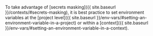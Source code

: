 To take advantage of [secrets masking]({{ site.baseurl }}/contexts/#secrets-masking), it is best practice to set environment variables at the [project level]({{ site.baseurl }}/env-vars/#setting-an-environment-variable-in-a-project) or within a [context]({{ site.baseurl }}/env-vars/#setting-an-environment-variable-in-a-context).
